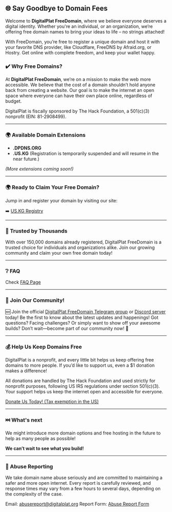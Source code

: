 ## 🌐 Say Goodbye to Domain Fees

Welcome to **DigitalPlat FreeDomain**, where we believe everyone deserves a digital identity. Whether you're an individual, or an organization, we’re offering free domain names to bring your ideas to life – no strings attached!

With FreeDomain, you’re free to register a unique domain and host it with your favorite DNS provider, like Cloudflare, FreeDNS by Afraid.org, or Hostry. Get online with complete freedom, and keep your wallet happy.

### ✔️ Why Free Domains?

At **DigitalPlat FreeDomain**, we’re on a mission to make the web more accessible. We believe that the cost of a domain shouldn’t hold anyone back from creating a website. Our goal is to make the internet an open space where everyone can have their own place online, regardless of budget.

DigitalPlat is fiscally sponsored by The Hack Foundation, a 501(c)(3) nonprofit (EIN: 81-2908499).

---

### 🌍 Available Domain Extensions

- **.DPDNS.ORG**
- **.US.KG** (Registration is temporarily suspended and will resume in the near future.)

_(More extensions coming soon!)_

---

### 🌍 Ready to Claim Your Free Domain?

Jump in and register your domain by visiting our site:

➡️ [US.KG Registry](https://nic.us.kg/)

---

### 🌟 Trusted by Thousands

With over 150,000 domains already registered, DigitalPlat FreeDomain is a trusted choice for individuals and organizations alike. Join our growing community and claim your own free domain today!

---

### ❔ FAQ

Check [FAQ Page](./documents/faq.md)

---

### 🤝 Join Our Community!

🆕 Join the official [DigitalPlat FreeDomain Telegram group](https://t.me/digitalplatdomain) or [Discord server](https://discord.gg/ma4RZzMmVW) today! Be the first to know about the latest updates and happenings! Got questions? Facing challenges? Or simply want to show off your awesome builds? Don’t wait—become part of our community now! 🚀

---

### 💰 Help Us Keep Domains Free

DigitalPlat is a nonprofit, and every little bit helps us keep offering free domains to more people. If you’d like to support us, even a $1 donation makes a difference!

All donations are handled by The Hack Foundation and used strictly for nonprofit purposes, following US IRS regulations under section 501(c)(3). Your support helps us keep the internet open and accessible for everyone.

[Donate Us Today! (Tax exemption in the US)](https://hcb.hackclub.com/donations/start/digitalplat)

---

### ⏭️ What's next
We might introduce more domain options and free hosting in the future to help as many people as possible! 

**We can’t wait to see what you build!**

---

### 🚨 Abuse Reporting
We take domain name abuse seriously and are committed to maintaining a safer and more open internet. Every report is carefully reviewed, and response times may vary from a few hours to several days, depending on the complexity of the case.

Email: abusereport@digitalplat.org
Report Form: [Abuse Report Form](https://docs.google.com/forms/d/e/1FAIpQLSdCuhUBFynK4d2YZXptEhV4QHei9-FAk2WhKovrnZRx01lSIQ/viewform)
